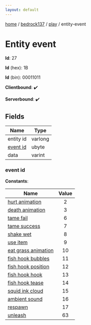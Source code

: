 ```yaml
---
layout: default
---
```


[home](/)  /  [bedrock137](/protocol/bedrock137)  /  [play](/protocol/bedrock137/play)  /  entity-event

# Entity event

**Id**: 27

**Id** (hex): 1B

**Id** (bin): 00011011

**Clientbound**: ✔️

**Serverbound**: ✔️

## Fields

Name | Type
---|---
entity id | varlong
[event id](#event-id) | ubyte
data | varint

### event id

**Constants**:

Name | Value
---|:---:
[hurt animation](event-id_hurt-animation) | 2
[death animation](event-id_death-animation) | 3
[tame fail](event-id_tame-fail) | 6
[tame success](event-id_tame-success) | 7
[shake wet](event-id_shake-wet) | 8
[use item](event-id_use-item) | 9
[eat grass animation](event-id_eat-grass-animation) | 10
[fish hook bubbles](event-id_fish-hook-bubbles) | 11
[fish hook position](event-id_fish-hook-position) | 12
[fish hook hook](event-id_fish-hook-hook) | 13
[fish hook tease](event-id_fish-hook-tease) | 14
[squid ink cloud](event-id_squid-ink-cloud) | 15
[ambient sound](event-id_ambient-sound) | 16
[respawn](event-id_respawn) | 17
[unleash](event-id_unleash) | 63
